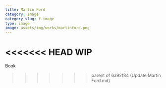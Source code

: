```yaml
---
title: Martin Ford
category: Image
category_slug: f-image
type: image
image: assets/img/works/martinford.png
---
```


<<<<<<< HEAD
WIP
=======
Book
>>>>>>> parent of 6a92f84 (Update Martin Ford.md)
